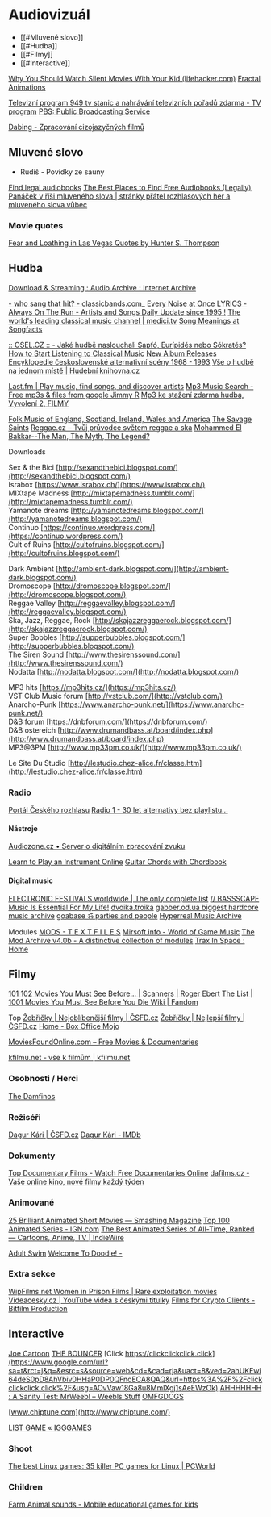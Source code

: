 
# Audiovizuál

- [[#Mluvené slovo]]
- [[#Hudba]]
- [[#Filmy]]
- [[#Interactive]]


[Why You Should Watch Silent Movies With Your Kid (lifehacker.com)](https://lifehacker.com/why-you-should-watch-silent-movies-with-your-kid-1825826161)
[Fractal Animations](http://www.fractal-recursions.com/files/anim/anim.html)

[Televizní program 949 tv stanic a nahrávání televizních pořadů zdarma - TV program](https://www.tvprogram.cz/)
[PBS: Public Broadcasting Service](https://www.pbs.org/)

[Dabing - Zpracování cizojazyčných filmů](http://www.dabing.info/)

## Mluvené slovo

- Rudiš - Povídky ze sauny

[Find legal audiobooks](https://www.howtogeek.com/354016/8-places-you-can-find-free-audiobooks-legally/)
[The Best Places to Find Free Audiobooks (Legally)](https://www.howtogeek.com/354016/8-places-you-can-find-free-audiobooks-legally/)
[Panáček v říši mluveného slova | stránky přátel rozhlasových her a mluveného slova vůbec](http://mluveny.panacek.com/)

### Movie quotes

[Fear and Loathing in Las Vegas Quotes by Hunter S. Thompson](https://www.goodreads.com/work/quotes/1309111-fear-and-loathing-in-las-vegas-a-savage-journey-to-the-heart-of-the-ame)

## Hudba

[Download & Streaming : Audio Archive : Internet Archive](https://archive.org/details/audio)

[- who sang that hit? - classicbands.com_](http://www.classicbands.com/whosangthat.html)
[Every Noise at Once](https://everynoise.com/engenremap.html)
[LYRICS - Always On The Run - Artists and Songs Daily Update since 1995 !](http://www.alwaysontherun.net/)
[The world's leading classical music channel | medici.tv](https://www.medici.tv/en)
[Song Meanings at Songfacts](https://www.songfacts.com/)

[:: OSEL.CZ :: - Jaké hudbě naslouchali Sapfó, Eurípidés nebo Sókratés?](https://www.osel.cz/10034-jake-hudbe-naslouchali-sapfo-euripides-nebo-sokrates.html)
[How to Start Listening to Classical Music](https://lifehacker.com/how-to-start-listening-to-classical-music-1827887495)
[New Album Releases](https://newalbumreleases.net/)
[Encyklopedie československé alternativní scény 1968 - 1993](https://www.projektpunk.cz/)
[Vše o hudbě na jednom místě | Hudební knihovna.cz](https://www.hudebniknihovna.cz/)

[Last.fm | Play music, find songs, and discover artists](https://www.last.fm/)
[Mp3 Music Search - Free mp3s & files from google Jimmy R](http://www.jimmyr.com/mp3_search.php)
[Mp3 ke stažení­ zdarma hudba, Vyvolení­ 2, FILMY](http://mp3.czin.eu/)


[Folk Music of England, Scotland, Ireland, Wales and America](http://www.contemplator.com/folk.html)
[The Savage Saints](https://savagesaints.blogspot.com/)
[Reggae.cz – Tvůj průvodce světem reggae a ska](https://reggae.cz/)
[Mohammed El Bakkar--The Man, The Myth, The Legend?](http://www.el-bakkar.com/index1.html)

Downloads

  
Sex & the Bici [http://sexandthebici.blogspot.com/](http://sexandthebici.blogspot.com/)  
Israbox [https://www.israbox.ch/](https://www.israbox.ch/)  
MIXtape Madness [http://mixtapemadness.tumblr.com/](http://mixtapemadness.tumblr.com/)  
Yamanote dreams [http://yamanotedreams.blogspot.com/](http://yamanotedreams.blogspot.com/)  
Continuo [https://continuo.wordpress.com/](https://continuo.wordpress.com/)  
Cult of Ruins [http://cultofruins.blogspot.com/](http://cultofruins.blogspot.com/)  
  
Dark Ambient [http://ambient-dark.blogspot.com/](http://ambient-dark.blogspot.com/)  
Dromoscope [http://dromoscope.blogspot.com/](http://dromoscope.blogspot.com/)  
Reggae Valley [http://reggaevalley.blogspot.com/](http://reggaevalley.blogspot.com/)  
Ska, Jazz, Reggae, Rock [http://skajazzreggaerock.blogspot.com/](http://skajazzreggaerock.blogspot.com/)  
Super Bobbles [http://supperbubbles.blogspot.com/](http://supperbubbles.blogspot.com/)  
The Siren Sound [http://www.thesirenssound.com/](http://www.thesirenssound.com/)  
Nodatta [http://nodatta.blogspot.com/](http://nodatta.blogspot.com/)  
  
MP3 hits [https://mp3hits.cz/](https://mp3hits.cz/)  
VST Club Music forum [http://vstclub.com/](http://vstclub.com/)  
Anarcho-Punk [https://www.anarcho-punk.net/](https://www.anarcho-punk.net/)  
D&B forum [https://dnbforum.com/](https://dnbforum.com/)  
D&B ostereich [http://www.drumandbass.at/board/index.php](http://www.drumandbass.at/board/index.php)  
MP3@3PM [http://www.mp33pm.co.uk/](http://www.mp33pm.co.uk/)  
  
Le Site Du Studio [http://lestudio.chez-alice.fr/classe.htm](http://lestudio.chez-alice.fr/classe.htm)

### Radio

[Portál Českého rozhlasu](https://portal.rozhlas.cz/)
[Radio 1 - 30 let alternativy bez playlistu...](https://www.radio1.cz/)


#### Nástroje

[Audiozone.cz • Server o digitálním zpracování zvuku](https://www.audiozone.cz/)

[Learn to Play an Instrument Online](https://lifehacker.com/learn-to-play-an-instrument-online-391435)
[Guitar Chords with Chordbook](https://chordbook.com/guitar-chords/)


#### Digital music

[ELECTRONIC FESTIVALS worldwide | The only complete list](https://www.electronic-festivals.com/)
[// BASSSCAPE](http://bassscape.blogspot.com/)
[Music Is Essential For My Life!](http://technoo1.free.fr/djwitek/)
[dvoika.troika](http://www.dvoikatroika.cz/)
[gabber.od.ua biggest hardcore music archive](https://gabber.od.ua/)
[goabase ॐ parties and people](https://www.goabase.net/)
[Hyperreal Music Archive](http://music.hyperreal.org/)

Modules
[MODS - T E X T F I L E S](http://artscene.textfiles.com/music/mods/)
[Mirsoft.info - World of Game Music](http://www.mirsoft.info/index.php)
[The Mod Archive v4.0b - A distinctive collection of modules](http://modarchive.org/)
[Trax In Space : Home](http://www.traxinspace.com/)


## Filmy

[101 102 Movies You Must See Before... | Scanners | Roger Ebert](https://www.rogerebert.com/scanners/101-102-movies-you-must-see-before)
[The List | 1001 Movies You Must See Before You Die Wiki | Fandom](https://1001films.fandom.com/wiki/The_List)

Top
[Žebříčky | Nejoblíbenější filmy | ČSFD.cz](https://www.csfd.cz/zebricky/filmy/nejoblibenejsi/?showMore=1)
[Žebříčky | Nejlepší filmy | ČSFD.cz](https://www.csfd.cz/zebricky/filmy/nejlepsi/?showMore=1)
[Home - Box Office Mojo](https://www.boxofficemojo.com/)

[MoviesFoundOnline.com – Free Movies & Documentaries](https://moviesfoundonline.com/)

[kfilmu.net - vše k filmům | kfilmu.net](https://www.kfilmu.net/)

### Osobnosti / Herci

[The Damfinos](https://www.busterkeaton.org/)



### Režiséři

[Dagur Kári | ČSFD.cz](https://www.csfd.cz/tvurce/8953-dagur-kari/prehled/)
[Dagur Kári - IMDb](https://www.imdb.com/name/nm0477597/?ref_=tt_ov_dr)


### Dokumenty

[Top Documentary Films - Watch Free Documentaries Online](https://topdocumentaryfilms.com/)
[dafilms.cz - Vaše online kino, nové filmy každý týden](https://dafilms.cz/)


### Animované

[25 Brilliant Animated Short Movies — Smashing Magazine](https://www.smashingmagazine.com/2008/03/25-brilliant-animated-short-movies/)
[Top 100 Animated Series - IGN.com](https://www.ign.com/lists/top-100-animated-series)
[The Best Animated Series of All-Time, Ranked — Cartoons, Anime, TV | IndieWire](https://www.indiewire.com/feature/best-animated-series-all-time-cartoons-anime-tv-1202021835/)

[Adult Swim](https://www.adultswim.com/)
[Welcome To Doodie! -](https://doodie.com/)

### Extra sekce

[WipFilms.net Women in Prison Films | Rare exploitation movies](https://wipfilms.net/)
[Videacesky.cz | YouTube videa s českými titulky](https://videacesky.cz/)
[Films for Crypto Clients - Bitfilm Production](https://www.bitfilm.com/)

## Interactive

[Joe Cartoon](https://joecartoon.com/)
[THE BOUNCER](https://www.hoogerbrugge.com/)
[Click https://clickclickclick.click](https://www.google.com/url?sa=t&rct=j&q=&esrc=s&source=web&cd=&cad=rja&uact=8&ved=2ahUKEwi64deS0pD8AhVbiv0HHaP0DP0QFnoECA8QAQ&url=https%3A%2F%2Fclickclickclick.click%2F&usg=AOvVaw18Ga8u8MmlXgj1sAeEWzOk)
[AHHHHHHH : A Sanity Test: MrWeebl – Weebls Stuff](http://weebls-stuff.com/toons/ahhhhhhh-a-sanity-test-mrweebl/)
[OMFGDOGS](https://www.omfgdogs.com/#)

[www.chiptune.com](http://www.chiptune.com/)

[LIST GAME « IGGGAMES](https://igg-games.com/list-916396389-game.html)

### Shoot

[The best Linux games: 35 killer PC games for Linux | PCWorld](https://www.pcworld.com/article/439828/linux-gaming-rising-7-big-name-pc-games-that-now-call-linux-home.html)


### Children

[Farm Animal sounds - Mobile educational games for kids](https://www.babalonia.com/play_farm)


